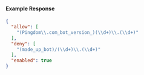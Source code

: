 <!-- Code generated for API Clients. DO NOT EDIT. -->

#### Example Response

```json
{
  "allow": [
    "(Pingdom\\.com_bot_version_)(\\d+)\\.(\\d+)"
  ],
  "deny": [
    "(made_up_bot)/(\\d+)\\.(\\d+)"
  ],
  "enabled": true
}
```
